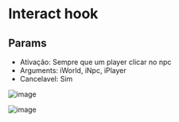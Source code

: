 # Interact hook

## Params
 * Ativação: Sempre que um player clicar no npc
 * Arguments: iWorld, iNpc, iPlayer
 * Cancelavel: Sim
 
![image](https://user-images.githubusercontent.com/55335712/110043763-bd1dad00-7d26-11eb-897a-43d6c202915b.png)

![image](https://user-images.githubusercontent.com/55335712/110043778-c444bb00-7d26-11eb-888e-0210aeb9da1b.png)
